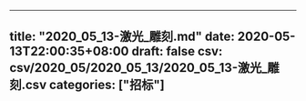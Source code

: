 
---
title: "2020_05_13-激光_雕刻.md"
date: 2020-05-13T22:00:35+08:00
draft: false
csv: csv/2020_05/2020_05_13/2020_05_13-激光_雕刻.csv
categories: ["招标"]
---
